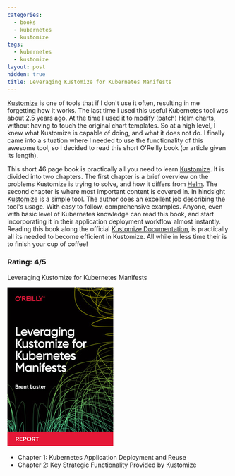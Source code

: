 ```yaml
---
categories:
  - books
  - kubernetes
  - kustomize
tags:
  - kubernetes
  - kustomize
layout: post
hidden: true
title: Leveraging Kustomize for Kubernetes Manifests
---
```


<a href="https://kustomize.io/" target="_blank">Kustomize</a> is one of tools that if I don't use it often, resulting in me forgetting how it works. The last time I used this useful Kubernetes tool was about 2.5 years ago. At the time I used it to modify (patch) Helm charts, without having to touch the original chart templates. So at a high level, I knew what Kustomize is capable of doing, and what it does not do. I finally came into a situation where I needed to use the functionality of this awesome tool, so I decided to read this short O'Reilly book (or article given its length).

This short 46 page book is practically all you need to learn <a href="https://kustomize.io/" target="_blank">Kustomize</a>. It is divided into two chapters. The first chapter is a brief overview on the problems Kustomize is trying to solve, and how it differs from <a href="https://helm.sh/" target="_blank">Helm</a>. The second chapter is where most important content is covered in. In hindsight <a href="https://kustomize.io/" target="_blank">Kustomize</a> is a simple tool. The author does an excellent job describing the tool's usage. With easy to follow, comprehensive examples. Anyone, even with basic level of Kubernetes knowledge can read this book, and start incorporating it in their application deployment workflow almost instantly. Reading this book along the official <a href="https://kubectl.docs.kubernetes.io/guides/" target="_blank">Kustomize Documentation</a>, is practically all its needed to become efficient in Kustomize. All while in less time their is to finish your cup of coffee!

### Rating: 4/5

Leveraging Kustomize for Kubernetes Manifests

<a href="https://www.oreilly.com/library/view/leveraging-kustomize-for/9781098117078/" target="_blank"><img src="/assets/books/leveraging-kustomize-for-kubernetes-manifests.jpg"></a>

* Chapter 1: Kubernetes Application Deployment and Reuse
* Chapter 2: Key Strategic Functionality Provided by Kustomize

